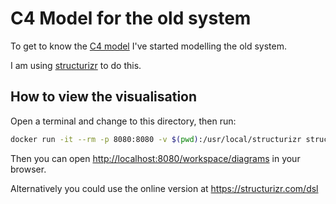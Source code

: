 # C4 Model for the old system

To get to know the [C4 model](https://c4model.com) I've started modelling the old system.

I am using [structurizr](https://docs.structurizr.com/quickstart) to do this.

## How to view the visualisation

Open a terminal and change to this directory, then run:

```sh
docker run -it --rm -p 8080:8080 -v $(pwd):/usr/local/structurizr structurizr/lite
```

Then you can open <http://localhost:8080/workspace/diagrams> in your browser.

Alternatively you could use the online version at <https://structurizr.com/dsl>
